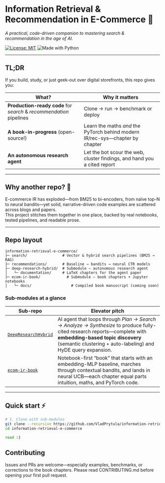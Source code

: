 # Information Retrieval & Recommendation in E-Commerce 🚀
*A practical, code-driven companion to mastering search & recommendation in the age of AI.*

[![License: MIT](https://img.shields.io/badge/License-MIT-green.svg)](LICENSE)
![Made with Python](https://img.shields.io/badge/Made%20with-Python-blue.svg)

---

## TL;DR

If you build, study, or just geek-out over digital storefronts, this repo gives you:

| What? | Why it matters |
|-------|----------------|
| **Production-ready code** for *search* & *recommendation* pipelines | Clone → run → benchmark or deploy |
| **A book-in-progress** (open-source!) | Learn the maths *and* the PyTorch behind modern IR/rec-sys—chapter by chapter |
| **An autonomous research agent** | Let the bot scour the web, cluster findings, and hand you a cited report |

---

## Why another repo? 🤔

E-commerce IR has exploded—from BM25 to bi-encoders, from naïve top-N to neural bandits—yet solid, narrative-driven code examples are scattered across blogs and papers.  
This project stitches them together in one place, backed by real notebooks, tested pipelines, and readable prose.

---

## Repo layout
```
information-retrieval-e-commerce/
├─ search/                # Vector & hybrid search pipelines (BM25 → RAG)
├─ recommendations/       # Baseline → bandits → neural CTR models
├─ deep-research-hybrid/  # Submodule – autonomous research agent
│   └─ documentation/     # LaTeX chapters for the agent paper
├─ ecom-ir-book/            # Submodule – book chapters + Jupyter notebooks
│   └─ docs/                  # Compiled book manuscript (coming soon)
```
### Sub-modules at a glance

| Sub-repo | Elevator pitch |
|----------|----------------|
| [`DeepResearchHybrid`](https://github.com/VladPrytula/DeepResearchHybrid) | AI agent that loops through *Plan → Search → Analyze → Synthesize* to produce fully-cited research reports—complete with **embedding-based topic discovery** (semantic clustering + auto-labeling) and HyDE query expansion. |
| [`ecom-ir-book`]([https://github.com/VladPrytula/notes2blog](https://github.com/VladPrytula/ecom-ir-book.git)) | Notebook-first “book” that starts with an embedding-MLP baseline, marches through contextual bandits, and lands in neural UCB—each chapter equal parts intuition, maths, and PyTorch code. |


---

## Quick start ⚡

```bash
# 1. Clone with sub-modules
git clone --recursive https://github.com/VladPrytula/information-retrieval-e-commerce.git
cd information-retrieval-e-commerce

read :)
```


## Contributing 

Issues and PRs are welcome—especially examples, benchmarks, or corrections to the book chapters.
Please read CONTRIBUTING.md before opening your first pull request.
